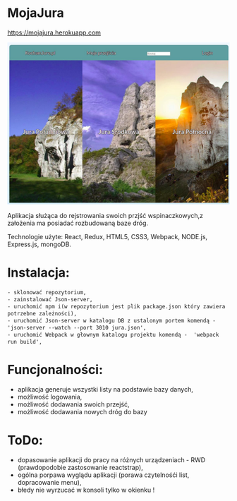 #   MojaJura

https://mojajura.herokuapp.com

![Alt text](
     https://github.com/Luqapo/MojaJura/blob/master/img/Zrzut%20ekranu%20z%202018-09-19%2016-18-51%20%5Bwww.imagesplitter.net%5D.jpeg
    )

Aplikacja służąca do rejstrowania swoich przjść wspinaczkowych,z założenia ma posiadać rozbudowaną baze dróg.

Technologie użyte: React, Redux, HTML5, CSS3, Webpack, NODE.js, Express.js, mongoDB.

# Instalacja: 
    - sklonować repozytorium,
    - zainstalować Json-server,
    - uruchomić npm i(w repozytorium jest plik package.json który zawiera potrzebne zależności),
    - uruchomić Json-server w katalogu DB z ustalonym portem komendą -  'json-server --watch --port 3010 jura.json',
    - uruchomić Webpack w głownym katalogu projektu komendą -  'webpack run build',
    
# Funcjonalności:
  - aplikacja generuje wszystki listy na podstawie bazy danych,
  - możliwość logowania,
  - możliwość dodawania swoich przejść,
  - możliwość dodawania nowych dróg do bazy


# ToDo:
- dopasowanie aplikacji do pracy na różnych urządzeniach - RWD (prawdopodobie zastosowanie reactstrap),
- ogólna porpawa wyglądu aplikacji (porawa czytelnośći list, dopracowanie menu),
- błedy nie wyrzucać w konsoli tylko w okienku !
